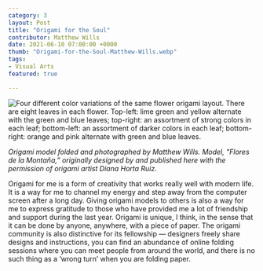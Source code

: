 ```yaml
---
category: 3
layout: Post
title: "Origami for the Soul"
contributor: Matthew Wills
date: 2021-06-10 07:00:00 +0000
thumb: "Origami-for-the-Soul-Matthew-Wills.webp"
tags: 
- Visual Arts
featured: true

---
```

<div class="center">
    <img src="{{ site.baseurl}}/uploads/3/Origami-for-the-Soul-Matthew-Wills.JPG"
        alt="Four different color variations of the same flower origami layout. There are eight leaves in each flower. Top-left: lime green and yellow alternate with the green and blue leaves; top-right: an assortment of strong colors in each leaf; bottom-left: an assortment of darker colors in each leaf; bottom-right: orange and pink alternate with green and blue leaves.">
</div>

<em>Origami model folded and photographed by Matthew Wills. Model, "Flores de la Montaña,” originally designed by and published here with the permission of origami artist Diana Horta Ruiz.</em>

Origami for me is a form of creativity that works really well with modern life. It is a way for me to channel my energy and step away from the computer screen after a long day. Giving origami models to others is also a way for me to express gratitude to those who have provided me a lot of friendship and support during the last year. Origami is unique, I think, in the sense that it can be done by anyone, anywhere, with a piece of paper. The origami community is also distinctive for its fellowship — designers freely share designs and instructions, you can find an abundance of online folding sessions where you can meet people from around the world, and there is no such thing as a ‘wrong turn’ when you are folding paper.
